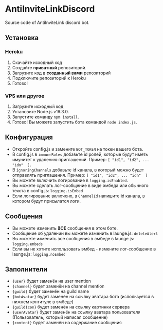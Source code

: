 # AntiInviteLinkDiscord

Source code of AntiInviteLink discord bot.

## Установка
### Heroku

1. Скачайте исходный код
2. Создайте **приватный** репозиторий.
3. Загрузите код в **созданный вами** репозиторий
4. Подключите репозиторий к Heroku
5. Готово!

### VPS или другое

1. Загрузите исходный код
2. Установите Node.js v16.3.0.
3. Запустите команду `npm install`.
4. Готово! Вы можете запустить бота командой `node index.js`.

## Конфигурация

* Откройте config.js и замените `BOT_TOKEN` на токен вашего бота.
* В config.js в `immuneRoles` добавьте id ролей, которые будут иметь имунитет к удалению приглашений. Пример: `[ "id1", "id2", ... "idn"  ]`. 
* В `ignoringChannels` добавьте id канала, в который можно будет отправлять приглашения. Пример: `[ "id1", "id2", ... "idn"  ]`
* Вы можете включить логирование в `logging.isEnabled`.
* Вы можете сделать лог-сообщение в виде эмбеда или обычного текста в config.js: `logging.isEmbed`
* Если логирование включено, в `ChannelId` напишите id канала, в котором будут присылатся логи.

## Сообщения

* Вы можете изменить **ВСЕ** сообщения в этом боте.
* Сообщение об удалении вы можете изменить в launge.js: `deleteAlert`
* Вы можете изменить все сообщения в эмбеде в launge.js: `logging.embeds`
* Если вы не хотите использовать эмбед - измените лог-сообщение в launge.js: `logging.noEmbed` 

## Заполнители

* `{user}` будет заменён на user mention
* `{channel}` будет заменён на channel mention
* `{guild}` будет заменён на guild name
* `{botAvatar}` будет заменён на ссылку аватара бота (используется в нижнем контитуле в эмбеде)
* `{guildIcon}` будет заменён на ссылку картинки сервера
* `{userAvatar}` будет заменён на ссылку аватара пользователя (Пользователь, который написал сообщение)
* `{content}` будет заменён на содержание сообщения

#
